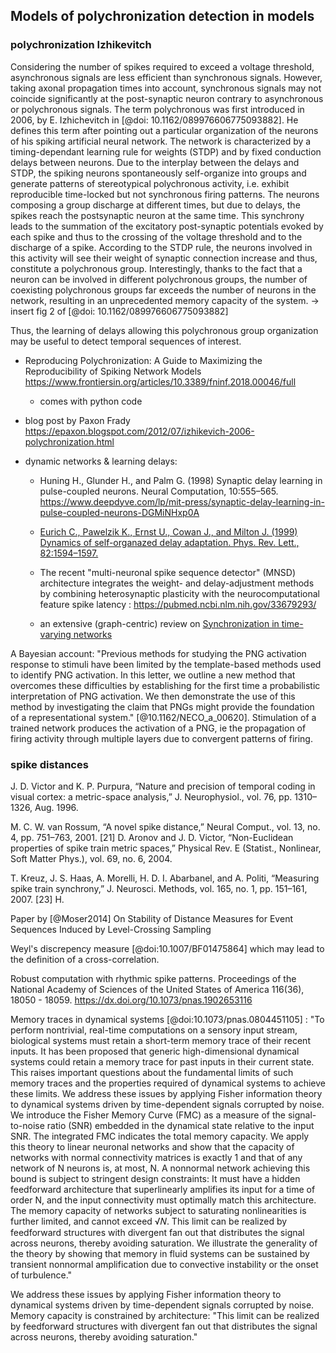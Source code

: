 
## Models of polychronization detection in models


### polychronization Izhikevitch

Considering the number of spikes required to exceed a voltage threshold, asynchronous signals are less efficient than synchronous signals. However, taking axonal propagation times into account, synchronous signals may not coincide significantly at the post-synaptic neuron contrary to asynchronous or polychronous signals. The term polychronous was first introduced in 2006, by E. Izhichevitch in [@doi: 10.1162/089976606775093882]. He defines this term after pointing out a particular organization of the neurons of his spiking artificial neural network. The network is characterized by a timing-dependant learning rule for weights (STDP) and by fixed conduction delays between neurons. Due to the interplay between the delays and STDP, the spiking neurons spontaneously self-organize into groups and generate patterns of stereotypical polychronous activity, i.e. exhibit reproducible time-locked but not synchronous firing patterns. The neurons composing a group discharge at different times, but due to delays, the spikes reach the postsynaptic neuron at the same time. This synchrony leads to the summation of the excitatory post-synaptic potentials evoked by each spike and thus to the crossing of the voltage threshold and to the discharge of a spike. According to the STDP rule, the neurons involved in this activity will see their weight of synaptic connection increase and thus, constitute a polychronous group. Interestingly, thanks to the fact that a neuron can be involved in different polychronous groups,  the number of coexisting polychronous groups far exceeds the number of neurons in the network, resulting in an unprecedented memory capacity of the system.
-> insert fig 2 of [@doi: 10.1162/089976606775093882]

Thus, the learning of delays allowing this polychronous group organization may be useful to detect temporal sequences of interest.

* Reproducing Polychronization: A Guide to Maximizing the Reproducibility of Spiking Network Models <https://www.frontiersin.org/articles/10.3389/fninf.2018.00046/full>
  * comes with python code

* blog post by Paxon Frady <https://epaxon.blogspot.com/2012/07/izhikevich-2006-polychronization.html>

* dynamic networks & learning delays:
  * Huning H., Glunder H., and Palm G. (1998) Synaptic delay learning in pulse-coupled neurons. Neural Computation, 10:555–565. <https://www.deepdyve.com/lp/mit-press/synaptic-delay-learning-in-pulse-coupled-neurons-DGMiNHxp0A>

  * [Eurich C., Pawelzik K., Ernst U., Cowan J., and Milton J. (1999) Dynamics of self-organazed delay adaptation. Phys. Rev. Lett., 82:1594–1597.](https://www.researchgate.net/publication/37921636_Dynamics_of_Self-Organized_Delay_Adaptation)

  * The recent "multi-neuronal spike sequence detector" (MNSD) architecture integrates the weight- and delay-adjustment methods by combining heterosynaptic plasticity with the neurocomputational feature spike latency : <https://pubmed.ncbi.nlm.nih.gov/33679293/>

  * an extensive (graph-centric) review on [Synchronization in time-varying networks](https://arxiv.org/abs/2109.07618)


A Bayesian account: "Previous methods for studying the PNG activation response to stimuli have been limited by the template-based methods used to identify PNG activation. In this letter, we outline a new method that overcomes these difficulties by establishing for the first time a probabilistic interpretation of PNG activation. We then demonstrate the use of this method by investigating the claim that PNGs might provide the foundation of a representational system." [@10.1162/NECO_a_00620].  Stimulation of a trained network produces the activation of a PNG, ie the propagation of firing activity through multiple layers due to convergent patterns of firing.

### spike distances


J. D. Victor and K. P. Purpura, “Nature and precision of temporal coding in visual cortex: a metric-space analysis,” J. Neurophysiol., vol. 76, pp. 1310–1326, Aug. 1996.

M. C. W. van Rossum, “A novel spike distance,” Neural Comput., vol. 13, no. 4, pp. 751–763, 2001. [21] D. Aronov and J. D. Victor, “Non-Euclidean properties of spike train metric spaces,” Physical Rev. E (Statist., Nonlinear, Soft Matter Phys.), vol. 69, no. 6, 2004.

T. Kreuz, J. S. Haas, A. Morelli, H. D. I. Abarbanel, and A. Politi, “Measuring spike train synchrony,” J. Neurosci. Methods, vol. 165, no. 1, pp. 151–161, 2007. [23] H.

Paper by [@Moser2014] On Stability of Distance Measures for Event Sequences Induced by Level-Crossing Sampling

Weyl's discrepency measure [@doi:10.1007/BF01475864] which may lead to the definition of a cross-correlation.


Robust computation with rhythmic spike patterns. Proceedings of the National Academy of Sciences of the United States of America 116(36), 18050 - 18059. https://dx.doi.org/10.1073/pnas.1902653116


Memory traces in dynamical systems [@doi:10.1073/pnas.0804451105] : "To perform nontrivial, real-time computations on a sensory input stream, biological systems must retain a short-term memory trace of their recent inputs. It has been proposed that generic high-dimensional dynamical systems could retain a memory trace for past inputs in their current state. This raises important questions about the fundamental limits of such memory traces and the properties required of dynamical systems to achieve these limits. We address these issues by applying Fisher information theory to dynamical systems driven by time-dependent signals corrupted by noise. We introduce the Fisher Memory Curve (FMC) as a measure of the signal-to-noise ratio (SNR) embedded in the dynamical state relative to the input SNR. The integrated FMC indicates the total memory capacity. We apply this theory to linear neuronal networks and show that the capacity of networks with normal connectivity matrices is exactly 1 and that of any network of N neurons is, at most, N. A nonnormal network achieving this bound is subject to stringent design constraints: It must have a hidden feedforward architecture that superlinearly amplifies its input for a time of order N, and the input connectivity must optimally match this architecture. The memory capacity of networks subject to saturating nonlinearities is further limited, and cannot exceed √𝑁. This limit can be realized by feedforward structures with divergent fan out that distributes the signal across neurons, thereby avoiding saturation. We illustrate the generality of the theory by showing that memory in fluid systems can be sustained by transient nonnormal amplification due to convective instability or the onset of turbulence."

We address these issues by applying Fisher information theory to dynamical systems driven by time-dependent signals corrupted by noise.  Memory capacity is constrained by architecture: "This limit can be realized by feedforward structures with divergent fan out that distributes the signal across neurons, thereby avoiding saturation."
